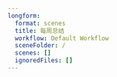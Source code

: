 ```yaml
---
longform:
  format: scenes
  title: 每周总结
  workflow: Default Workflow
  sceneFolder: /
  scenes: []
  ignoredFiles: []
---
```

